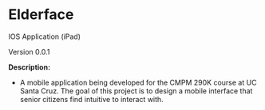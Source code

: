 # Elderface
IOS Application (iPad)

Version 0.0.1

**Description:**
- A mobile application being developed for the CMPM 290K course at UC Santa Cruz. The goal of this project is to design a mobile interface that senior citizens find intuitive to interact with.

